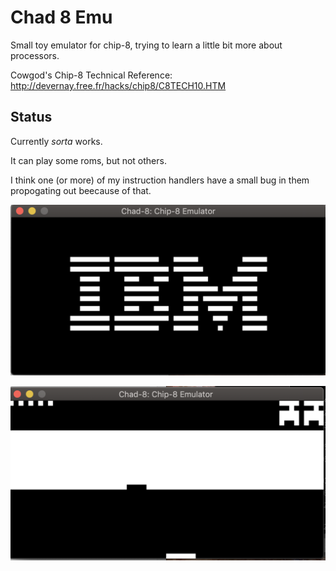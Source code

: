 # Chad 8 Emu

Small toy emulator for chip-8, trying to learn a little bit more about processors.


Cowgod's Chip-8 Technical Reference: http://devernay.free.fr/hacks/chip8/C8TECH10.HTM

## Status

Currently *sorta* works.

It can play some roms, but not others.

I think one (or more) of my instruction handlers have a small bug in them propogating out beecause of that.

![alt text](ibm.png)

![alt text](brick.png)